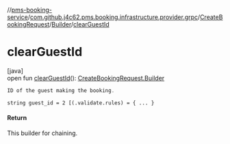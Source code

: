 //[pms-booking-service](../../../../index.md)/[com.github.j4c62.pms.booking.infrastructure.provider.grpc](../../index.md)/[CreateBookingRequest](../index.md)/[Builder](index.md)/[clearGuestId](clear-guest-id.md)

# clearGuestId

[java]\
open fun [clearGuestId](clear-guest-id.md)(): [CreateBookingRequest.Builder](index.md)

```kotlin
ID of the guest making the booking.

```
`string guest_id = 2 [(.validate.rules) = { ... }`

#### Return

This builder for chaining.